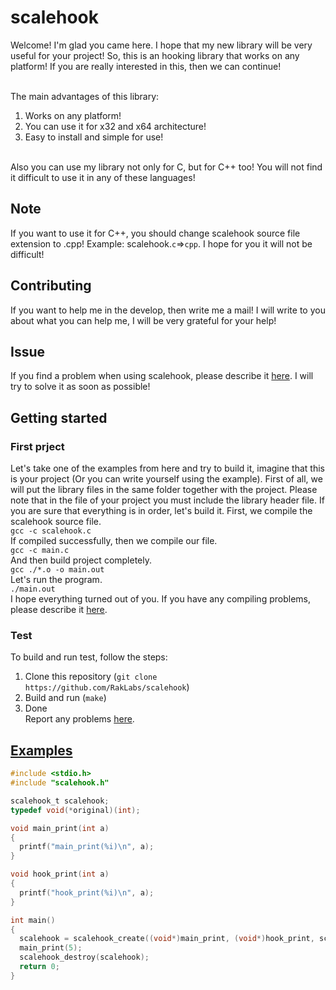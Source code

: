 # scalehook
Welcome! I'm glad you came here. I hope that my new library will be very useful for your project! So, this is an hooking library that works on any platform! If you are really interested in this, then we can continue! <br></br>

The main advantages of this library:
1. Works on any platform!
2. You can use it for x32 and x64 architecture!
3. Easy to install and simple for use! <br></br>

Also you can use my library not only for C, but for C++ too! You will not find it difficult to use it in any of these languages!

## Note
If you want to use it for C++, you should change scalehook source file extension to .cpp! Example: scalehook.`c`=>`cpp`. I hope for you it will not be difficult!

## Contributing
If you want to help me in the develop, then write me a mail! I will write to you about what you can help me, I will be very grateful for your help!

## Issue
If you find a problem when using scalehook, please describe it [here](https://github.com/RakLabs/scalehook/issues). I will try to solve it as soon as possible!

## Getting started
### First prject
Let's take one of the examples from here and try to build it, imagine that this is your project (Or you can write yourself using the example). First of all, we will put the library files in the same folder together with the project. Please note that in the file of your project you must include the library header file. If you are sure that everything is in order, let's build it. First, we compile the scalehook source file. <br>
`gcc -c scalehook.c` <br>
If compiled successfully, then we compile our file. <br>
`gcc -c main.c` <br>
And then build project completely. <br>
`gcc ./*.o -o main.out` <br>
Let's run the program. <br>
`./main.out` <br>
I hope everything turned out of you. If you have any compiling problems, please describe it [here](https://github.com/RakLabs/scalehook/issues).

### Test
To build and run test, follow the steps:
1. Clone this repository (`git clone https://github.com/RakLabs/scalehook`)
2. Build and run (`make`)
3. Done <br>
Report any problems [here](https://github.com/RakLabs/scalehook/issues).

## [Examples](https://github.com/RakLabs/scalehook/tree/master/examples)
```c
#include <stdio.h>
#include "scalehook.h"

scalehook_t scalehook;
typedef void(*original)(int);

void main_print(int a)
{
  printf("main_print(%i)\n", a);
}

void hook_print(int a)
{
  printf("hook_print(%i)\n", a);
}

int main()
{
  scalehook = scalehook_create((void*)main_print, (void*)hook_print, scalehook_jmp_size, scalehook_opcode_jmp);
  main_print(5);
  scalehook_destroy(scalehook);
  return 0;
}
```
